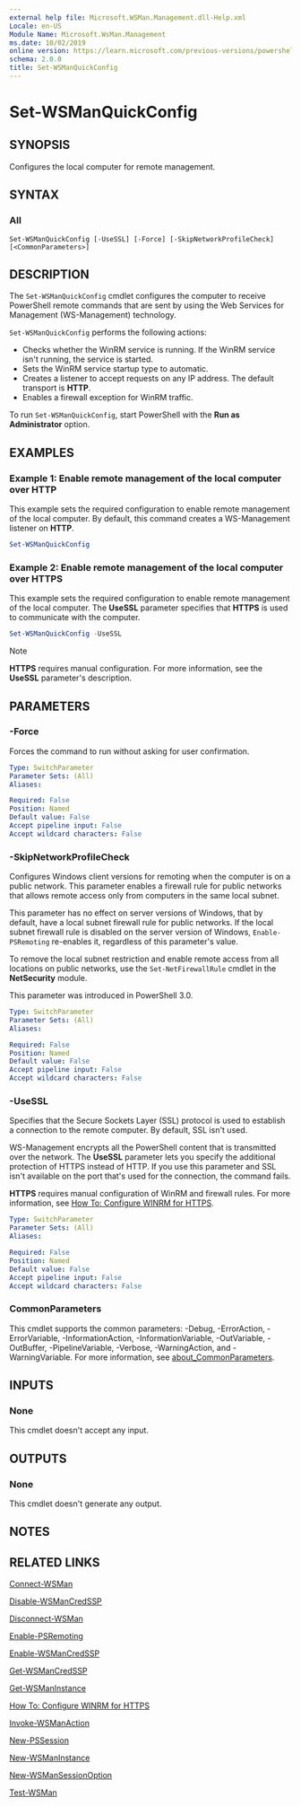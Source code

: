 ```yaml
---
external help file: Microsoft.WSMan.Management.dll-Help.xml
Locale: en-US
Module Name: Microsoft.WsMan.Management
ms.date: 10/02/2019
online version: https://learn.microsoft.com/previous-versions/powershell/module/microsoft.wsman.management/set-wsmanquickconfig?view=powershell-5.0&WT.mc_id=ps-gethelp
schema: 2.0.0
title: Set-WSManQuickConfig
---
```


# Set-WSManQuickConfig

## SYNOPSIS
Configures the local computer for remote management.

## SYNTAX

### All

```
Set-WSManQuickConfig [-UseSSL] [-Force] [-SkipNetworkProfileCheck] [<CommonParameters>]
```

## DESCRIPTION

The `Set-WSManQuickConfig` cmdlet configures the computer to receive PowerShell remote commands that
are sent by using the Web Services for Management (WS-Management) technology.

`Set-WSManQuickConfig` performs the following actions:

- Checks whether the WinRM service is running. If the WinRM service isn't running, the service is
  started.
- Sets the WinRM service startup type to automatic.
- Creates a listener to accept requests on any IP address. The default transport is **HTTP**.
- Enables a firewall exception for WinRM traffic.

To run `Set-WSManQuickConfig`, start PowerShell with the **Run as Administrator** option.

## EXAMPLES

### Example 1: Enable remote management of the local computer over HTTP

This example sets the required configuration to enable remote management of the local computer. By
default, this command creates a WS-Management listener on **HTTP**.

```powershell
Set-WSManQuickConfig
```

### Example 2: Enable remote management of the local computer over HTTPS

This example sets the required configuration to enable remote management of the local computer. The
**UseSSL** parameter specifies that **HTTPS** is used to communicate with the computer.

```powershell
Set-WSManQuickConfig -UseSSL
```

> [!NOTE]
> **HTTPS** requires manual configuration. For more information, see the **UseSSL** parameter's
> description.

## PARAMETERS

### -Force

Forces the command to run without asking for user confirmation.

```yaml
Type: SwitchParameter
Parameter Sets: (All)
Aliases:

Required: False
Position: Named
Default value: False
Accept pipeline input: False
Accept wildcard characters: False
```

### -SkipNetworkProfileCheck

Configures Windows client versions for remoting when the computer is on a public network. This
parameter enables a firewall rule for public networks that allows remote access only from computers
in the same local subnet.

This parameter has no effect on server versions of Windows, that by default, have a local subnet
firewall rule for public networks. If the local subnet firewall rule is disabled on the server
version of Windows, `Enable-PSRemoting` re-enables it, regardless of this parameter's value.

To remove the local subnet restriction and enable remote access from all locations on public
networks, use the `Set-NetFirewallRule` cmdlet in the **NetSecurity** module.

This parameter was introduced in PowerShell 3.0.

```yaml
Type: SwitchParameter
Parameter Sets: (All)
Aliases:

Required: False
Position: Named
Default value: False
Accept pipeline input: False
Accept wildcard characters: False
```

### -UseSSL

Specifies that the Secure Sockets Layer (SSL) protocol is used to establish a connection to the
remote computer. By default, SSL isn't used.

WS-Management encrypts all the PowerShell content that is transmitted over the network. The
**UseSSL** parameter lets you specify the additional protection of HTTPS instead of HTTP. If you use
this parameter and SSL isn't available on the port that's used for the connection, the command
fails.

**HTTPS** requires manual configuration of WinRM and firewall rules. For more information, see
[How To: Configure WINRM for HTTPS](https://support.microsoft.com/en-us/help/2019527/how-to-configure-winrm-for-https).

```yaml
Type: SwitchParameter
Parameter Sets: (All)
Aliases:

Required: False
Position: Named
Default value: False
Accept pipeline input: False
Accept wildcard characters: False
```

### CommonParameters

This cmdlet supports the common parameters: -Debug, -ErrorAction, -ErrorVariable,
-InformationAction, -InformationVariable, -OutVariable, -OutBuffer, -PipelineVariable, -Verbose,
-WarningAction, and -WarningVariable. For more information, see [about_CommonParameters](https://go.microsoft.com/fwlink/?LinkID=113216).

## INPUTS

### None

This cmdlet doesn't accept any input.

## OUTPUTS

### None

This cmdlet doesn't generate any output.

## NOTES

## RELATED LINKS

[Connect-WSMan](Connect-WSMan.md)

[Disable-WSManCredSSP](Disable-WSManCredSSP.md)

[Disconnect-WSMan](Disconnect-WSMan.md)

[Enable-PSRemoting](../Microsoft.PowerShell.Core/Enable-PSRemoting.md)

[Enable-WSManCredSSP](Enable-WSManCredSSP.md)

[Get-WSManCredSSP](Get-WSManCredSSP.md)

[Get-WSManInstance](Get-WSManInstance.md)

[How To: Configure WINRM for HTTPS](https://support.microsoft.com/en-us/help/2019527/how-to-configure-winrm-for-https)

[Invoke-WSManAction](Invoke-WSManAction.md)

[New-PSSession](../Microsoft.PowerShell.Core/New-PSSession.md)

[New-WSManInstance](New-WSManInstance.md)

[New-WSManSessionOption](New-WSManSessionOption.md)

[Test-WSMan](Test-WSMan.md)
